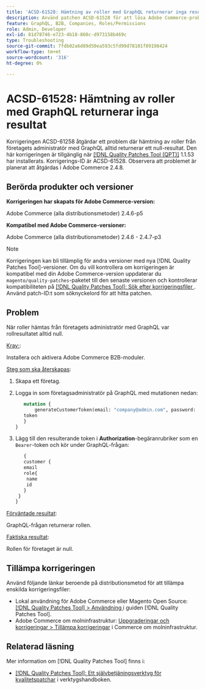 ```yaml
---
title: 'ACSD-61528: Hämtning av roller med GraphQL returnerar inga resultat'
description: Använd patchen ACSD-61528 för att lösa Adobe Commerce-problemet där hämtning av roller från företagets administratör med GraphQL alltid returnerar ett null-resultat.
feature: GraphQL, B2B, Companies, Roles/Permissions
role: Admin, Developer
exl-id: 81d78746-e723-4b18-860c-d973158b469c
type: Troubleshooting
source-git-commit: 7fdb02a6d89d50ea593c5fd99d78101f89198424
workflow-type: tm+mt
source-wordcount: '316'
ht-degree: 0%

---
```


# ACSD-61528: Hämtning av roller med GraphQL returnerar inga resultat

Korrigeringen ACSD-61258 åtgärdar ett problem där hämtning av roller från företagets administratör med GraphQL alltid returnerar ett null-resultat. Den här korrigeringen är tillgänglig när [[!DNL Quality Patches Tool (QPT)]](/help/tools/quality-patches-tool/quality-patches-tool-to-self-serve-quality-patches.md) 1.1.53 har installerats. Korrigerings-ID är ACSD-61528. Observera att problemet är planerat att åtgärdas i Adobe Commerce 2.4.8.

## Berörda produkter och versioner

**Korrigeringen har skapats för Adobe Commerce-version:**

Adobe Commerce (alla distributionsmetoder) 2.4.6-p5

**Kompatibel med Adobe Commerce-versioner:**

Adobe Commerce (alla distributionsmetoder) 2.4.6 - 2.4.7-p3

>[!NOTE]
>
>Korrigeringen kan bli tillämplig för andra versioner med nya [!DNL Quality Patches Tool]-versioner. Om du vill kontrollera om korrigeringen är kompatibel med din Adobe Commerce-version uppdaterar du `magento/quality-patches`-paketet till den senaste versionen och kontrollerar kompatibiliteten på [[!DNL Quality Patches Tool]: Sök efter korrigeringsfiler ](https://experienceleague.adobe.com/tools/commerce-quality-patches/index.html). Använd patch-ID:t som söknyckelord för att hitta patchen.

## Problem

När roller hämtas från företagets administratör med GraphQL var rollresultatet alltid null.

<u>Krav:</u>:

Installera och aktivera Adobe Commerce B2B-moduler.

<u>Steg som ska återskapas</u>:

1. Skapa ett företag.
1. Logga in som företagsadministratör på GraphQL med mutationen nedan:

   ```GraphQL
      mutation {
          generateCustomerToken(email: "company@admin.com", password: "PASSWORD") {
      token
      }
   }
   ```

1. Lägg till den resulterande token i **Authorization**-begäranrubriker som en `Bearer`-token och kör under GraphQL-frågan:

   ```GraphQL
      {
      customer {
      email
      role{
       name
       id
      }
    }
   }
   ```

<u>Förväntade resultat</u>:

GraphQL-frågan returnerar rollen.

<u>Faktiska resultat</u>:

Rollen för företaget är null.

## Tillämpa korrigeringen

Använd följande länkar beroende på distributionsmetod för att tillämpa enskilda korrigeringsfiler:

* Lokal användning för Adobe Commerce eller Magento Open Source: [[!DNL Quality Patches Tool] > Användning ](/help/tools/quality-patches-tool/usage.md) i guiden [!DNL Quality Patches Tool].
* Adobe Commerce om molninfrastruktur: [Uppgraderingar och korrigeringar > Tillämpa korrigeringar](https://experienceleague.adobe.com/docs/commerce-cloud-service/user-guide/develop/upgrade/apply-patches.html) i Commerce om molninfrastruktur.

## Relaterad läsning

Mer information om [!DNL Quality Patches Tool] finns i:

* [[!DNL Quality Patches Tool]: Ett självbetjäningsverktyg för kvalitetspatchar](/help/tools/quality-patches-tool/quality-patches-tool-to-self-serve-quality-patches.md) i verktygshandboken.
